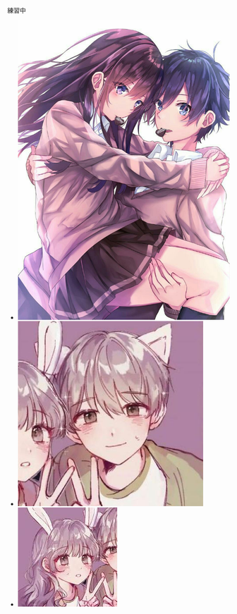 <html>
   <head>
        <mata charset="utf-8">
           </head>
    <body>
        <p>練習中</p>
        <link href="網頁設計外觀.css" rel="stylesheet" type="text/css">
        <ul>
            <li><img src="圖片/2.jpg" alt="1"></li>
            <li><img src="圖片/3.jpg" alt="1"></li>
            <li><img src="圖片/5.jpg" alt="1"></li>
        </ul>
    </body>
